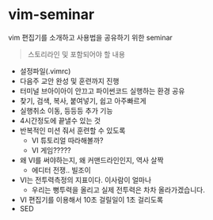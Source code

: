 # vim-seminar
vim 편집기를 소개하고 사용법을 공유하기 위한 seminar


> 스토리라인 및 포함되어야 할 내용
  - 설정파일(.vimrc)
  - 다음주 교안 완성 및 훈련까지 진행
  - 터미널 브아이아이 안끄고 파이썬코드 실행하는 환경 공유
  - 찾기, 검색, 복사, 붙여넣기, 쉽고 아주빠르게
  - 실행취소 이동, 등등등 추가 기능
  - 4시간정도에 끝낼수 있는 것
  - 반복적인 미션 줘서 훈련할 수 있도록
    - VI 튜토리얼 따라해볼까?
    - VI 게임?????
  - 왜 VI를 써야하는지, 왜 커맨드라인인지, 역사 살짝
    - 에디터 전쟁.. 빌조이
  - VI는 전투력측정의 지표이다. 이사람이 얼마나 
    - 우리는 뻥투력을 올리고 실제 전투력은 차차 올라가겠습니다.
  - VI 편집기를 이용해서 10초 걸릴일이 1초 걸리도록
  - SED



  
